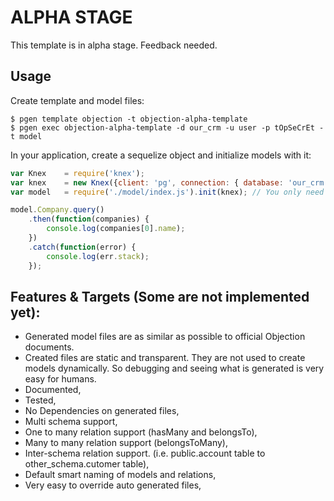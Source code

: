 # ALPHA STAGE
This template is in alpha stage. Feedback needed.

## Usage

Create template and model files:

    $ pgen template objection -t objection-alpha-template
    $ pgen exec objection-alpha-template -d our_crm -u user -p tOpSeCrEt -t model

In your application, create a sequelize object and initialize models with it:

```js
var Knex    = require('knex');
var knex    = new Knex({client: 'pg', connection: { database: 'our_crm', user: 'user',  password: 'tOpSeCrEt' }});
var model   = require('./model/index.js').init(knex); // You only need to init once. You can just require later.

model.Company.query()
    .then(function(companies) {
        console.log(companies[0].name);
    })
    .catch(function(error) {
        console.log(err.stack);
    });
```

## Features & Targets (Some are not implemented yet):

* Generated model files are as similar as possible to official Objection documents.
* Created files are static and transparent. They are not used to create models dynamically. So debugging and seeing what is generated is very easy for humans.
* Documented,
* Tested,
* No Dependencies on generated files,
* Multi schema support,
* One to many relation support (hasMany and belongsTo),
* Many to many relation support (belongsToMany),
* Inter-schema relation support. (i.e. public.account table to other_schema.cutomer table),
* Default smart naming of models and relations,
* Very easy to override auto generated files,
